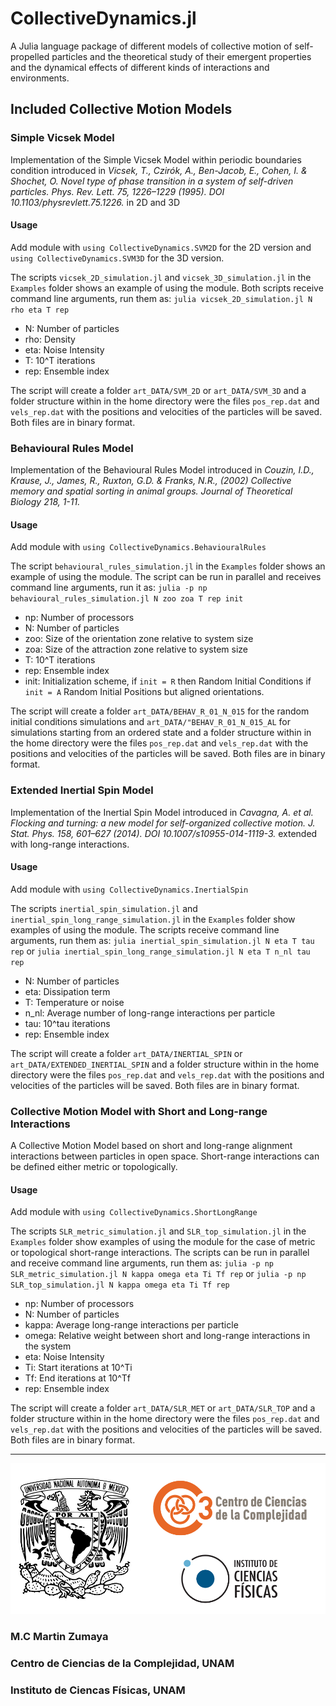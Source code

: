 # CollectiveDynamics.jl

A Julia language package of different models of collective motion of self-propelled particles and the theoretical study of their emergent properties and the dynamical effects of different kinds of interactions and environments.

## Included Collective Motion Models

### Simple Vicsek Model
Implementation of the Simple Vicsek Model within periodic boundaries condition introduced in *Vicsek, T., Czirók, A., Ben-Jacob, E., Cohen, I. & Shochet, O. Novel type of phase transition in a system of self-driven particles. Phys. Rev. Lett. 75, 1226–1229 (1995). DOI 10.1103/physrevlett.75.1226.* in 2D and 3D

#### Usage

Add module with `using CollectiveDynamics.SVM2D` for the 2D version and `using CollectiveDynamics.SVM3D` for the 3D version.

The scripts `vicsek_2D_simulation.jl` and `vicsek_3D_simulation.jl` in the `Examples` folder shows an example of using the module. Both scripts receive command line arguments, run them as: `julia vicsek_2D_simulation.jl N rho eta T rep`

* N: Number of particles
* rho: Density
* eta: Noise Intensity
* T:      10^T iterations
* rep:    Ensemble index

The script will create a folder `art_DATA/SVM_2D` or `art_DATA/SVM_3D` and a folder structure within in the home directory were the files `pos_rep.dat` and `vels_rep.dat` with the positions and velocities of the particles will be saved. Both files are in binary format.

### Behavioural Rules Model
Implementation of the Behavioural Rules Model introduced in *Couzin, I.D., Krause, J., James, R., Ruxton, G.D. & Franks, N.R., (2002) Collective memory and spatial sorting in animal groups. Journal of Theoretical Biology 218, 1-11.*

#### Usage

Add module with `using CollectiveDynamics.BehaviouralRules`

The script `behavioural_rules_simulation.jl` in the `Examples` folder shows an example of using the module. The script can be run in parallel and receives command line arguments, run it as: `julia -p np behavioural_rules_simulation.jl N zoo zoa T rep init`

* np: Number of processors
* N: Number of particles
* zoo: Size of the orientation zone relative to system size
* zoa: Size of the attraction zone relative to system size
* T:      10^T iterations
* rep:    Ensemble index
* init: Initialization scheme, if `init = R` then Random Initial Conditions if `init = A` Random Initial Positions but aligned orientations.

The script will create a folder `art_DATA/BEHAV_R_01_N_015` for the random initial conditions simulations and `art_DATA/"BEHAV_R_01_N_015_AL` for simulations starting from an ordered state and a folder structure within in the home directory were the files `pos_rep.dat` and `vels_rep.dat` with the positions and velocities of the particles will be saved. Both files are in binary format.

### Extended Inertial Spin Model
Implementation of the Inertial Spin Model introduced in *Cavagna, A. et al. Flocking and turning: a new model for self-organized collective motion. J. Stat. Phys. 158, 601–627 (2014). DOI 10.1007/s10955-014-1119-3.* extended with long-range interactions.

#### Usage

Add module with `using CollectiveDynamics.InertialSpin`

The scripts `inertial_spin_simulation.jl` and `inertial_spin_long_range_simulation.jl` in the `Examples` folder show examples of using the module. The scripts receive command line arguments, run them as: `julia inertial_spin_simulation.jl N eta T tau rep` or `julia inertial_spin_long_range_simulation.jl N eta T n_nl tau rep`

* N: Number of particles
* eta: Dissipation term
* T: Temperature or noise
* n_nl: Average number of long-range interactions per particle
* tau: 10^tau iterations
* rep:    Ensemble index

The script will create a folder `art_DATA/INERTIAL_SPIN` or `art_DATA/EXTENDED_INERTIAL_SPIN` and a folder structure within in the home directory were the files `pos_rep.dat` and `vels_rep.dat` with the positions and velocities of the particles will be saved. Both files are in binary format.


### Collective Motion Model with Short and Long-range Interactions
A Collective Motion Model based on short and long-range alignment interactions between particles in open space. Short-range interactions can be defined either metric or topologically.

#### Usage

Add module with `using CollectiveDynamics.ShortLongRange`

The scripts `SLR_metric_simulation.jl` and `SLR_top_simulation.jl` in the `Examples` folder show examples of using the module for the case of metric or topological short-range interactions. The scripts can be run in parallel and receive command line arguments, run them as: `julia -p np SLR_metric_simulation.jl N kappa omega eta Ti Tf rep` or `julia -p np SLR_top_simulation.jl N kappa omega eta Ti Tf rep`

* np: Number of processors
* N: Number of particles
* kappa: Average long-range interactions per particle
* omega: Relative weight between short and long-range interactions in the system
* eta: Noise Intensity
* Ti: Start iterations at 10^Ti
* Tf: End iterations at 10^Tf
* rep: Ensemble index

The script will create a folder `art_DATA/SLR_MET` or `art_DATA/SLR_TOP` and a folder structure within in the home directory were the files `pos_rep.dat` and `vels_rep.dat` with the positions and velocities of the particles will be saved. Both files are in binary format.

---

![](doc/logos.png)

### M.C Martin Zumaya
### Centro de Ciencias de la Complejidad, UNAM
### Instituto de Ciencas Físicas, UNAM
